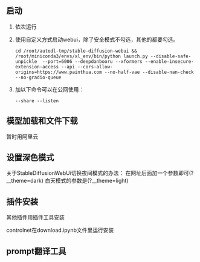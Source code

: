 ## 启动

1. 依次运行

2. 使用自定义方式启动webui，除了安全模式不勾选，其他的都要勾选。

   ```
   cd /root/autodl-tmp/stable-diffusion-webui && /root/miniconda3/envs/xl_env/bin/python launch.py --disable-safe-unpickle  --port=6006 --deepdanbooru --xformers --enable-insecure-extension-access --api --cors-allow-origins=https://www.painthua.com --no-half-vae --disable-nan-check --no-gradio-queue 
   ```

   

3. 加以下命令可以在公网使用：

   ```
   --share --listen
   ```

## 模型加载和文件下载

暂时用阿里云

## 设置深色模式

关于StableDiffusionWebUi切换夜间模式的办法： 在网址后面加一个参数即可(?__theme=dark) 白天模式的参数是(?__theme=light) 

## 插件安装

其他插件用插件工具安装

controlnet在download.ipynb文件里运行安装

## prompt翻译工具



